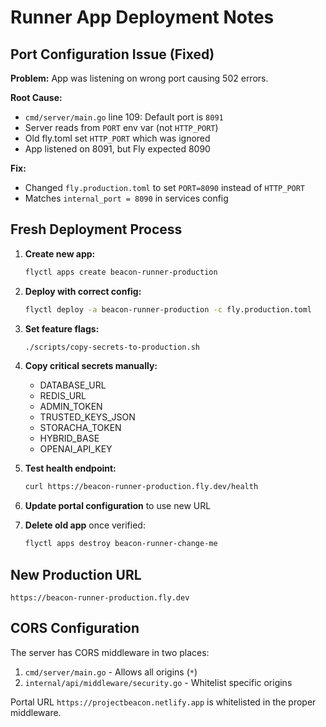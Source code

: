# Runner App Deployment Notes

## Port Configuration Issue (Fixed)

**Problem:** App was listening on wrong port causing 502 errors.

**Root Cause:**
- `cmd/server/main.go` line 109: Default port is `8091`
- Server reads from `PORT` env var (not `HTTP_PORT`)
- Old fly.toml set `HTTP_PORT` which was ignored
- App listened on 8091, but Fly expected 8090

**Fix:**
- Changed `fly.production.toml` to set `PORT=8090` instead of `HTTP_PORT`
- Matches `internal_port = 8090` in services config

## Fresh Deployment Process

1. **Create new app:**
   ```bash
   flyctl apps create beacon-runner-production
   ```

2. **Deploy with correct config:**
   ```bash
   flyctl deploy -a beacon-runner-production -c fly.production.toml
   ```

3. **Set feature flags:**
   ```bash
   ./scripts/copy-secrets-to-production.sh
   ```

4. **Copy critical secrets manually:**
   - DATABASE_URL
   - REDIS_URL
   - ADMIN_TOKEN
   - TRUSTED_KEYS_JSON
   - STORACHA_TOKEN
   - HYBRID_BASE
   - OPENAI_API_KEY

5. **Test health endpoint:**
   ```bash
   curl https://beacon-runner-production.fly.dev/health
   ```

6. **Update portal configuration** to use new URL

7. **Delete old app** once verified:
   ```bash
   flyctl apps destroy beacon-runner-change-me
   ```

## New Production URL

`https://beacon-runner-production.fly.dev`

## CORS Configuration

The server has CORS middleware in two places:
1. `cmd/server/main.go` - Allows all origins (`*`)
2. `internal/api/middleware/security.go` - Whitelist specific origins

Portal URL `https://projectbeacon.netlify.app` is whitelisted in the proper middleware.
